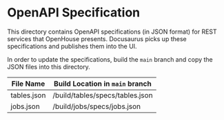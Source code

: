 # OpenAPI Specification
This directory contains OpenAPI specifications (in JSON format) for REST services that OpenHouse presents. Docusaurus picks up these specifications and publishes them into the UI.

In order to update the specifications, build the `main` branch and copy the JSON files into this directory.

| File Name    | Build Location in `main` branch  |
| -------- | ------- |
| tables.json  | /build/tables/specs/tables.json    |
| jobs.json | /build/jobs/specs/jobs.json    |
